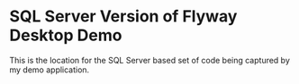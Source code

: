 # SQL Server Version of Flyway Desktop Demo

This is the location for the SQL Server based set of code being captured by my demo application.
